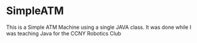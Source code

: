 SimpleATM
=========

This is a Simple ATM Machine using a single JAVA class. It was done while I was teaching Java for the CCNY Robotics Club
